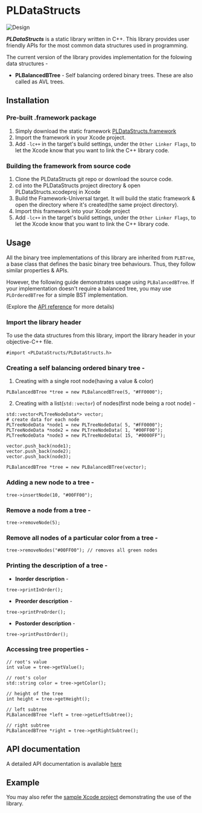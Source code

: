 # PLDataStructs
![Design](http://www.plantuml.com/plantuml/png/xPB1Jy8m5CRFxgzeuCA699uND0GuQ39r4SEzRe-nM5hIlYqcwl_ksb2OtPZZxh93q-_tjQ_lUpE5L6AnOzwU9kyq0pA8eoL5ka9P9AZ8eqWB1WCoN9gFV7fN2QDAaJYQlqg0QeFORsWtdqGA9912O8iuQa1wvNidT7n4SuwafAo0Qw8m3KE5CkSPIGGJqgyRCi2rvaP-M7aSPQ7nIgaTuH3ta6TRR3L7iC5LyOQw7F_s9ZoK5ZZOYpxWBoxd2gH-RlVBjBqKULgtIjY94dvRkparwdNmlfBnWJ_B57IFMkLOGhSk5BO2tzvfN0m0QMDgnexMFtJ7P-0I4XHo6aTsnFGma-2ESDsIjL7zheX3fzBke3lfld7t2_l2g0rkuTP0vfHHdhGbuehz8t6D_vbSc8bjaPk74Upjfd7hPkbR-5Wq8ZbMMzzirEOwjg1xUgO64Z3Od1UbjThdLVy18DEloSIT4bSqwRcQCDBn5g-sRcWpu6cnOpy0)

***PLDataStructs*** is a static library written in C++. This library provides user friendly APIs for the most common data structures used in programming.

The current version of the library provides implementation for the folowing data structures -
- **PLBalancedBTree** - Self balancing ordered binary trees. These are also called as AVL trees.


## Installation

### Pre-built .framework package
1. Simply download the static framework [PLDataStructs.framework](https://github.com/Pritesh-Lad/PLDataStructs/releases/download/v1.0.0/PLDataStructs_framework.zip) 
2. Import the framework in your Xcode project.
3. Add `-lc++` in the target's build settings, under the `Other Linker Flags`, to let the Xcode know that you want to link the C++ library code.  

### Building the framework from source code
1. Clone the PLDataStructs git repo or download the source code.
2. cd into the PLDataStructs project directory & open PLDataStructs.xcodeproj in Xcode
3. Build the Framework-Universal target. It will build the static framework & open the directory where it's created(the same project directory).
4. Import this framework into your Xcode project
5. Add `-lc++` in the target's build settings, under the `Other Linker Flags`, to let the Xcode know that you want to link the C++ library code.

## Usage

All the binary tree implementations of this library are inherited from `PLBTree`, a base class that defines the basic binary tree behaviours. Thus, they follow similar properties & APIs.

However, the following guide demonstrates usage using `PLBalancedBTree`. If your implementation doesn't require a balanced tree, you may use `PLOrderedBTree` for a simple BST implementation.

(Explore the [API reference](https://pritesh-lad.github.io/PLDataStructs/) for more details)

### Import the library header
To use the data structures from this library, import the library header in your objective-C++ file.
```
#import <PLDataStructs/PLDataStructs.h>
```

### Creating a self balancing ordered binary tree -

1. Creating with a single root node(having a value & color)
```
PLBalancedBTree *tree = new PLBalancedBTree(5, "#FF0000");
```

2. Creating with a list(`std::vector`) of nodes(first node being a root node) -
```
std::vector<PLTreeNodeData*> vector; 
# create data for each node
PLTreeNodeData *node1 = new PLTreeNodeData( 5, "#FF0000");
PLTreeNodeData *node2 = new PLTreeNodeData( 1, "#00FF00");
PLTreeNodeData *node3 = new PLTreeNodeData( 15, "#0000FF");

vector.push_back(node1); 
vector.push_back(node2); 
vector.push_back(node3); 

PLBalancedBTree *tree = new PLBalancedBTree(vector);
```

### Adding a new node to a tree -
```
tree->insertNode(10, "#00FF00");
```

### Remove a node from a tree -
```
tree->removeNode(5);
```

### Remove all nodes of a particular color from a tree -
```
tree->removeNodes("#00FF00"); // removes all green nodes
```

### Printing the description of a tree -

- **Inorder description** -
```
tree->printInOrder();
```

- **Preorder description** -
```
tree->printPreOrder();
```

- **Postorder description** -
```
tree->printPostOrder();
```

### Accessing tree properties -
```
// root's value
int value = tree->getValue();

// root's color
std::string color = tree->getColor();

// height of the tree
int height = tree->getHeight();

// left subtree
PLBalancedBTree *left = tree->getLeftSubtree();

// right subtree
PLBalancedBTree *right = tree->getRightSubtree();
```

## API documentation
A detailed API documentation is available [here](https://pritesh-lad.github.io/PLDataStructs/)

## Example
You may also refer the [sample Xcode project](https://github.com/Pritesh-Lad/PLDataStructs/tree/master/Example) demonstrating the use of the library.

